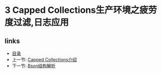 # 3 Capped Collections生产环境之疲劳度过滤,日志应用

##


##


##

## links
  * [目录](<preface.md>)
  * 上一节: [Capped Collections介绍](<03.1.md>)
  * 下一节: [Bson结构解析](<04.1.md>)